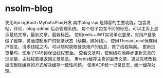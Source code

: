 # nsolm-blog

使用SpringBoot+MybatisPlus开发
其中blog-api 是博客的主要功能，包含发帖，评论，blog-admin 后台管理系统。
  每个帖子包含不同的标签。可以主页上显示最热文章，最新文章，最新标签。
  使用redis+JWT实现单点登录，对用户登录做了缓存，灵活控制用户的登录状态（续期，踢掉线）。
  使用ThreadLocal保存用户信息，请求线程之内，可以随时获取登录用户的信息，做了线程隔离。
  更新浏览量时，使用了CAS锁保证线程安全。
  查看文章时，使用线程池异步更新文章的浏览量，主线程直接返回文章信息。
  用redis缓存主页的最热文章，通过先修改数据库删除缓存的方式解决缓存一致性问题。
  使用AOP统一记录日志，统一缓存处理。
  
